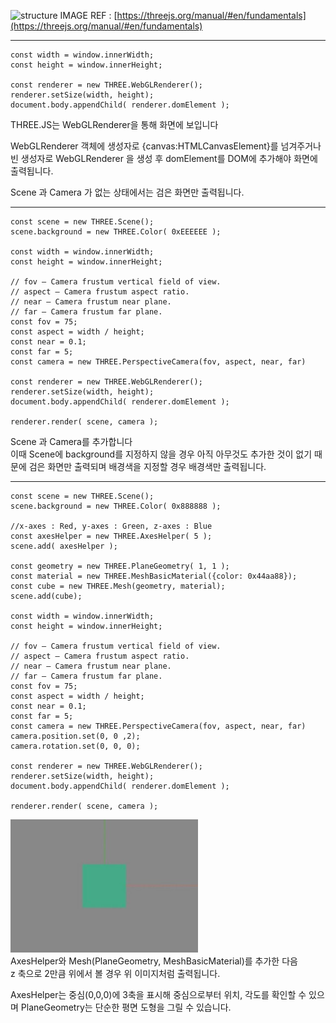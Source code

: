 ![structure](https://threejs.org/manual/resources/images/threejs-structure.svg)
IMAGE REF : [https://threejs.org/manual/#en/fundamentals](https://threejs.org/manual/#en/fundamentals)   

- - - - -

```
const width = window.innerWidth;
const height = window.innerHeight;

const renderer = new THREE.WebGLRenderer();
renderer.setSize(width, height);
document.body.appendChild( renderer.domElement );
```

THREE.JS는 WebGLRenderer을 통해 화면에 보입니다

WebGLRenderer 객체에 생성자로 {canvas:HTMLCanvasElement}를 넘겨주거나   
빈 생성자로 WebGLRenderer 을 생성 후 domElement를 DOM에 추가해야 화면에 출력됩니다.

Scene 과 Camera 가 없는 상태에서는 검은 화면만 출력됩니다.

- - - - -

```
const scene = new THREE.Scene();
scene.background = new THREE.Color( 0xEEEEEE );

const width = window.innerWidth;
const height = window.innerHeight;

// fov — Camera frustum vertical field of view.
// aspect — Camera frustum aspect ratio.
// near — Camera frustum near plane.
// far — Camera frustum far plane.
const fov = 75;
const aspect = width / height;
const near = 0.1;
const far = 5;
const camera = new THREE.PerspectiveCamera(fov, aspect, near, far)

const renderer = new THREE.WebGLRenderer();
renderer.setSize(width, height);
document.body.appendChild( renderer.domElement );

renderer.render( scene, camera );
```

Scene 과 Camera를 추가합니다   
이때 Scene에 background를 지정하지 않을 경우 아직 아무것도 추가한 것이 없기 때문에 검은 화면만 출력되며 배경색을 지정할 경우 배경색만 출력됩니다.

- - - - -

```
const scene = new THREE.Scene();
scene.background = new THREE.Color( 0x888888 );

//x-axes : Red, y-axes : Green, z-axes : Blue
const axesHelper = new THREE.AxesHelper( 5 );
scene.add( axesHelper );

const geometry = new THREE.PlaneGeometry( 1, 1 );
const material = new THREE.MeshBasicMaterial({color: 0x44aa88});
const cube = new THREE.Mesh(geometry, material);
scene.add(cube);

const width = window.innerWidth;
const height = window.innerHeight;

// fov — Camera frustum vertical field of view.
// aspect — Camera frustum aspect ratio.
// near — Camera frustum near plane.
// far — Camera frustum far plane.
const fov = 75;
const aspect = width / height;
const near = 0.1;
const far = 5;
const camera = new THREE.PerspectiveCamera(fov, aspect, near, far)
camera.position.set(0, 0 ,2);
camera.rotation.set(0, 0, 0);

const renderer = new THREE.WebGLRenderer();
renderer.setSize(width, height);
document.body.appendChild( renderer.domElement );

renderer.render( scene, camera );
```

![](./resource/THREEjs_structure_1.jpg)   
AxesHelper와 Mesh(PlaneGeometry, MeshBasicMaterial)를 추가한 다음   
z 축으로 2만큼 위에서 볼 경우 위 이미지처럼 출력됩니다.

AxesHelper는 중심(0,0,0)에 3축을 표시해 중심으로부터 위치, 각도를 확인할 수 있으며 PlaneGeometry는 단순한 평면 도형을 그릴 수 있습니다.   